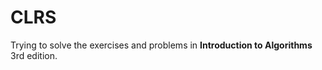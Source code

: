 CLRS
====

Trying to solve the exercises and problems in __Introduction to Algorithms__ 3rd edition.